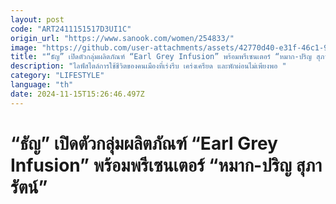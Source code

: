 ```yaml
---
layout: post
code: "ART2411151517D3UI1C"
origin_url: "https://www.sanook.com/women/254833/"
image: "https://github.com/user-attachments/assets/42770d40-e31f-46c1-939e-18d76b193135"
title: "“ธัญ” เปิดตัวกลุ่มผลิตภัณฑ์ “Earl Grey Infusion” พร้อมพรีเซนเตอร์ “หมาก-ปริญ สุภารัตน์”"
description: "ไลฟ์สไตล์การใช้ชีวิตของคนเมืองที่เร่งรีบ เคร่งเครียด และพักผ่อนไม่เพียงพอ "
category: "LIFESTYLE"
language: "th"
date: 2024-11-15T15:26:46.497Z
---
```


# “ธัญ” เปิดตัวกลุ่มผลิตภัณฑ์ “Earl Grey Infusion” พร้อมพรีเซนเตอร์ “หมาก-ปริญ สุภารัตน์”